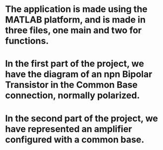# The application is made using the MATLAB platform, and is made in three files, one main and two for functions.
# In the first part of the project, we have the diagram of an npn Bipolar Transistor in the Common Base connection, normally polarized.
# In the second part of the project, we have represented an amplifier configured with a common base.
